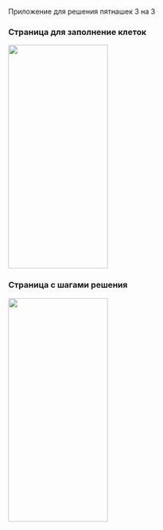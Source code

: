 Приложение для решения пятнашек 3 на 3

### Страница для заполнение клеток
<img src="https://github.com/user-attachments/assets/177834d4-6582-41e4-9c69-fee4d3336524" width="200" height="450">

### Страница с шагами решения
<img src="https://github.com/user-attachments/assets/0500d367-abba-4adf-a258-38e71a8b145c" width="200" height="450">




